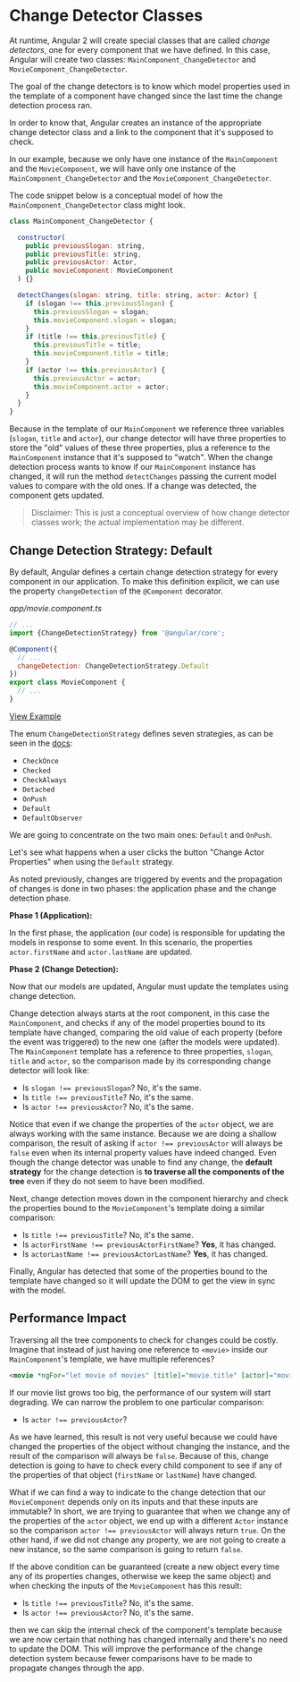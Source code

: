 # Change Detector Classes

At runtime, Angular 2 will create special classes that are called _change detectors_, one for every component that we have defined. In this case, Angular will create two classes: `MainComponent_ChangeDetector` and `MovieComponent_ChangeDetector`.

The goal of the change detectors is to know which model properties used in the template of a component have changed since the last time the change detection process ran.

In order to know that, Angular creates an instance of the appropriate change detector class and a link to the component that it's supposed to check.

In our example, because we only have one instance of the `MainComponent` and the `MovieComponent`, we will have only one instance of the `MainComponent_ChangeDetector` and the `MovieComponent_ChangeDetector`.

The code snippet below is a conceptual model of how the `MainComponent_ChangeDetector` class might look.

```javascript
class MainComponent_ChangeDetector {

  constructor(
    public previousSlogan: string,
    public previousTitle: string,
    public previousActor: Actor,
    public movieComponent: MovieComponent
  ) {}

  detectChanges(slogan: string, title: string, actor: Actor) {
    if (slogan !== this.previousSlogan) {
      this.previousSlogan = slogan;
      this.movieComponent.slogan = slogan;
    }
    if (title !== this.previousTitle) {
      this.previousTitle = title;
      this.movieComponent.title = title;
    }
    if (actor !== this.previousActor) {
      this.previousActor = actor;
      this.movieComponent.actor = actor;
    }
  }
}
```

Because in the template of our `MainComponent` we reference three variables (`slogan`, `title` and `actor`), our change detector will have three properties to store the "old" values of these three properties, plus a reference to the `MainComponent` instance that it's supposed to "watch". When the change detection process wants to know if our `MainComponent` instance has changed, it will run the method `detectChanges` passing the current model values to compare with the old ones. If a change was detected, the component gets updated.

> Disclaimer: This is just a conceptual overview of how change detector classes work; the actual implementation may be different.  

## Change Detection Strategy: Default

By default, Angular defines a certain change detection strategy for every component in our application. To make this definition explicit, we can use the property `changeDetection` of the `@Component` decorator.

_app/movie.component.ts_
```javascript
// ...
import {ChangeDetectionStrategy} from '@angular/core';

@Component({
  // ...
  changeDetection: ChangeDetectionStrategy.Default
})
export class MovieComponent {
  // ...
}
```

[View Example](http://plnkr.co/edit/LjyPxgGkqMIwTepMMPId?p=preview)

The enum `ChangeDetectionStrategy` defines seven strategies, as can be seen in the [docs](https://angular.io/docs/ts/latest/api/core/ChangeDetectionStrategy-enum.html):

* `CheckOnce`
* `Checked`
* `CheckAlways`
* `Detached`
* `OnPush`
* `Default`
* `DefaultObserver`

We are going to concentrate on the two main ones: `Default` and `OnPush`.

Let's see what happens when a user clicks the button "Change Actor Properties" when using the `Default` strategy.

As noted previously, changes are triggered by events and the propagation of changes is done in two phases: the application phase and the change detection phase.

**Phase 1 (Application):**

In the first phase, the application (our code) is responsible for updating the models in response to some event. In this scenario, the properties `actor.firstName` and `actor.lastName` are updated.

**Phase 2 (Change Detection):**

Now that our models are updated, Angular must update the templates using change detection.

Change detection always starts at the root component, in this case the `MainComponent`, and checks if any of the model properties bound to its template have changed, comparing the old value of each property (before the event was triggered) to the new one (after the models were updated). The `MainComponent` template has a reference to three properties, `slogan`, `title` and `actor`, so the comparison made by its corresponding change detector will look like:

- Is `slogan !== previousSlogan`? No, it's the same.
- Is `title !== previousTitle`? No, it's the same.
- Is `actor !== previousActor`? No, it's the same.

Notice that even if we change the properties of the `actor` object, we are always working with the same instance. Because we are doing a shallow comparison, the result of asking if `actor !== previousActor` will always be `false` even when its internal property values have indeed changed. Even though the change detector was unable to find any change, the **default strategy** for the change detection is **to traverse all the components of the tree** even if they do not seem to have been modified.

Next, change detection moves down in the component hierarchy and check the properties bound to the `MovieComponent`'s template doing a similar comparison:

- Is `title !== previousTitle`? No, it's the same.
- Is `actorFirstName !== previousActorFirstName`? **Yes**, it has changed.
- Is `actorLastName !== previousActorLastName`? **Yes**, it has changed.

Finally, Angular has detected that some of the properties bound to the template have changed so it will update the DOM to get the view in sync with the model.

## Performance Impact

Traversing all the tree components to check for changes could be costly. Imagine that instead of just having one reference to `<movie>` inside our `MainComponent`'s template, we have multiple references?

```html
<movie *ngFor="let movie of movies" [title]="movie.title" [actor]="movie.actor"></movie>`
```

If our movie list grows too big, the performance of our system will start degrading. We can narrow the problem to one particular comparison:

- Is `actor !== previousActor`?

As we have learned, this result is not very useful because we could have changed the properties of the object without changing the instance, and the result of the comparison will always be `false`. Because of this, change detection is going to have to check every child component to see if any of the properties of that object (`firstName` or `lastName`) have changed.

What if we can find a way to indicate to the change detection that our `MovieComponent` depends only on its inputs and that these inputs are immutable? In short, we are trying to guarantee that when we change any of the properties of the `actor` object, we  end up with a different `Actor` instance so the comparison `actor !== previousActor` will always return `true`. On the other hand, if we did not change any property, we are not going to create a new instance, so the same comparison is going to return `false`.

If the above condition can be guaranteed (create a new object every time any of its properties changes, otherwise we keep the same object) and when checking the inputs of the `MovieComponent` has this result:

- Is `title !== previousTitle`? No, it's the same.
- Is `actor !== previousActor`? No, it's the same.

then we can skip the internal check of the component's template because we are now certain that nothing has changed internally and there's no need to update the DOM. This will improve the performance of the change detection system because fewer comparisons have to be made to propagate changes through the app.

